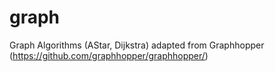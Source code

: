 # graph
Graph Algorithms (AStar, Dijkstra) adapted from Graphhopper (https://github.com/graphhopper/graphhopper/)
